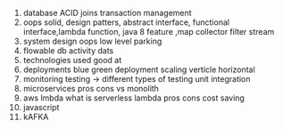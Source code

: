 1. database ACID joins transaction management
2. oops solid, design patters, abstract interface, functional interface,lambda function, java 8 feature ,map collector filter stream 
3. system design oops low level parking
4. flowable db activity dats
5. technologies used good at
6. deployments blue green deployment scaling verticle horizontal
7. monitoring testing -> different types of testing unit integration
8. microservices pros cons vs monolith
9. aws lmbda what is serverless lambda pros cons cost saving 
12. javascript
13. kAFKA

